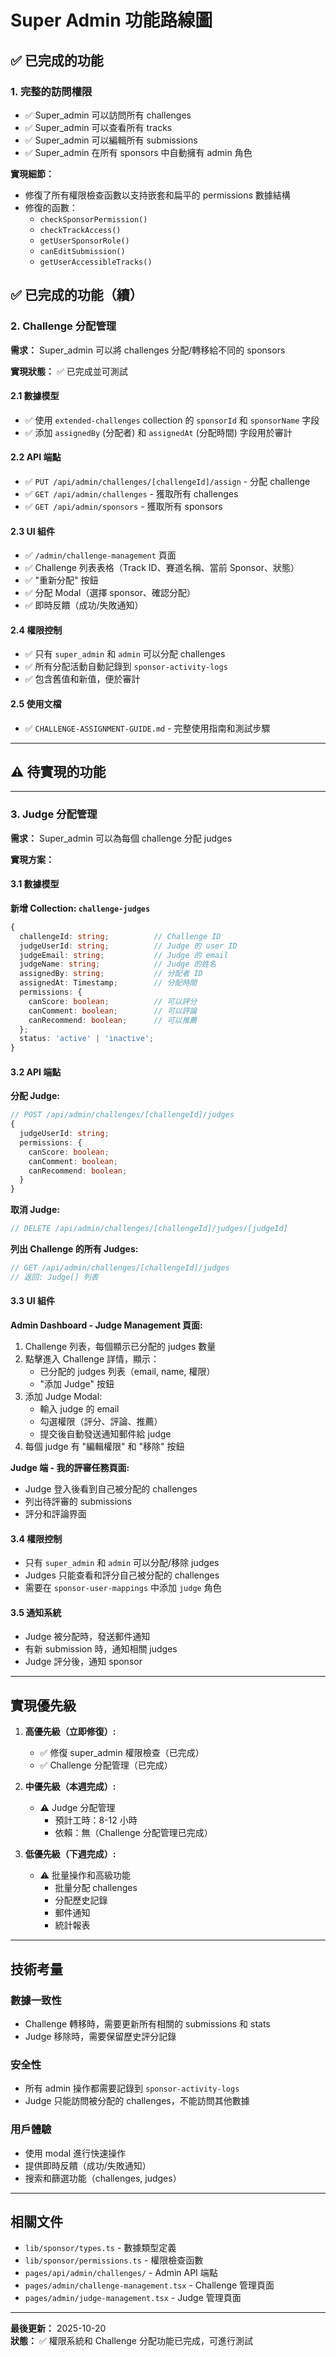 # Super Admin 功能路線圖

## ✅ 已完成的功能

### 1. 完整的訪問權限
- ✅ Super_admin 可以訪問所有 challenges
- ✅ Super_admin 可以查看所有 tracks
- ✅ Super_admin 可以編輯所有 submissions
- ✅ Super_admin 在所有 sponsors 中自動擁有 admin 角色

**實現細節：**
- 修復了所有權限檢查函數以支持嵌套和扁平的 permissions 數據結構
- 修復的函數：
  - `checkSponsorPermission()`
  - `checkTrackAccess()`
  - `getUserSponsorRole()`
  - `canEditSubmission()`
  - `getUserAccessibleTracks()`

## ✅ 已完成的功能（續）

### 2. Challenge 分配管理

**需求：** Super_admin 可以將 challenges 分配/轉移給不同的 sponsors

**實現狀態：** ✅ 已完成並可測試

#### 2.1 數據模型
- ✅ 使用 `extended-challenges` collection 的 `sponsorId` 和 `sponsorName` 字段
- ✅ 添加 `assignedBy` (分配者) 和 `assignedAt` (分配時間) 字段用於審計

#### 2.2 API 端點
- ✅ `PUT /api/admin/challenges/[challengeId]/assign` - 分配 challenge
- ✅ `GET /api/admin/challenges` - 獲取所有 challenges
- ✅ `GET /api/admin/sponsors` - 獲取所有 sponsors

#### 2.3 UI 組件
- ✅ `/admin/challenge-management` 頁面
- ✅ Challenge 列表表格（Track ID、賽道名稱、當前 Sponsor、狀態）
- ✅ "重新分配" 按鈕
- ✅ 分配 Modal（選擇 sponsor、確認分配）
- ✅ 即時反饋（成功/失敗通知）

#### 2.4 權限控制
- ✅ 只有 `super_admin` 和 `admin` 可以分配 challenges
- ✅ 所有分配活動自動記錄到 `sponsor-activity-logs`
- ✅ 包含舊值和新值，便於審計

#### 2.5 使用文檔
- ✅ `CHALLENGE-ASSIGNMENT-GUIDE.md` - 完整使用指南和測試步驟

---

## ⚠️ 待實現的功能

---

### 3. Judge 分配管理

**需求：** Super_admin 可以為每個 challenge 分配 judges

**實現方案：**

#### 3.1 數據模型

**新增 Collection: `challenge-judges`**
```typescript
{
  challengeId: string;          // Challenge ID
  judgeUserId: string;          // Judge 的 user ID
  judgeEmail: string;           // Judge 的 email
  judgeName: string;            // Judge 的姓名
  assignedBy: string;           // 分配者 ID
  assignedAt: Timestamp;        // 分配時間
  permissions: {
    canScore: boolean;          // 可以評分
    canComment: boolean;        // 可以評論
    canRecommend: boolean;      // 可以推薦
  };
  status: 'active' | 'inactive';
}
```

#### 3.2 API 端點

**分配 Judge:**
```typescript
// POST /api/admin/challenges/[challengeId]/judges
{
  judgeUserId: string;
  permissions: {
    canScore: boolean;
    canComment: boolean;
    canRecommend: boolean;
  }
}
```

**取消 Judge:**
```typescript
// DELETE /api/admin/challenges/[challengeId]/judges/[judgeId]
```

**列出 Challenge 的所有 Judges:**
```typescript
// GET /api/admin/challenges/[challengeId]/judges
// 返回: Judge[] 列表
```

#### 3.3 UI 組件

**Admin Dashboard - Judge Management 頁面:**
1. Challenge 列表，每個顯示已分配的 judges 數量
2. 點擊進入 Challenge 詳情，顯示：
   - 已分配的 judges 列表（email, name, 權限）
   - "添加 Judge" 按鈕
3. 添加 Judge Modal:
   - 輸入 judge 的 email
   - 勾選權限（評分、評論、推薦）
   - 提交後自動發送通知郵件給 judge
4. 每個 judge 有 "編輯權限" 和 "移除" 按鈕

**Judge 端 - 我的評審任務頁面:**
- Judge 登入後看到自己被分配的 challenges
- 列出待評審的 submissions
- 評分和評論界面

#### 3.4 權限控制
- 只有 `super_admin` 和 `admin` 可以分配/移除 judges
- Judges 只能查看和評分自己被分配的 challenges
- 需要在 `sponsor-user-mappings` 中添加 `judge` 角色

#### 3.5 通知系統
- Judge 被分配時，發送郵件通知
- 有新 submission 時，通知相關 judges
- Judge 評分後，通知 sponsor

---

## 實現優先級

1. **高優先級（立即修復）:**
   - ✅ 修復 super_admin 權限檢查（已完成）
   - ✅ Challenge 分配管理（已完成）

2. **中優先級（本週完成）:**
   - ⚠️ Judge 分配管理
     - 預計工時：8-12 小時
     - 依賴：無（Challenge 分配管理已完成）
   
3. **低優先級（下週完成）:**
   - ⚠️ 批量操作和高級功能
     - 批量分配 challenges
     - 分配歷史記錄
     - 郵件通知
     - 統計報表

---

## 技術考量

### 數據一致性
- Challenge 轉移時，需要更新所有相關的 submissions 和 stats
- Judge 移除時，需要保留歷史評分記錄

### 安全性
- 所有 admin 操作都需要記錄到 `sponsor-activity-logs`
- Judge 只能訪問被分配的 challenges，不能訪問其他數據

### 用戶體驗
- 使用 modal 進行快速操作
- 提供即時反饋（成功/失敗通知）
- 搜索和篩選功能（challenges, judges）

---

## 相關文件

- `lib/sponsor/types.ts` - 數據類型定義
- `lib/sponsor/permissions.ts` - 權限檢查函數
- `pages/api/admin/challenges/` - Admin API 端點
- `pages/admin/challenge-management.tsx` - Challenge 管理頁面
- `pages/admin/judge-management.tsx` - Judge 管理頁面

---

**最後更新：** 2025-10-20  
**狀態：** ✅ 權限系統和 Challenge 分配功能已完成，可進行測試

